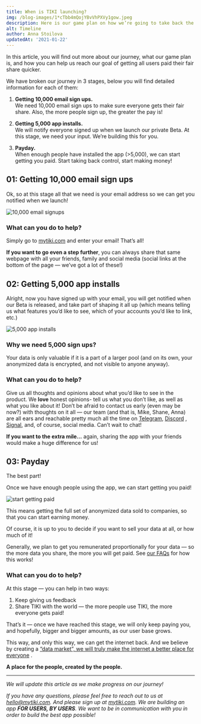 ```yaml
---
title: When is TIKI launching?
img: /blog-images/1*cTbb4mQojYBvVhPXVy1gow.jpeg
description: Here is our game plan on how we’re going to take back the internet and get you paid.
alt: Timeline
author: Anna Stoilova
updatedAt: '2021-01-22'
---
```

In this article, you will find out more about our journey, what our game plan is, and how you can help us reach our goal
of getting all users paid their fair share quicker.

We have broken our journey in 3 stages, below you will find detailed information for each of them:

1. **Getting 10,000 email sign ups.**  
   We need 10,000 email sign ups to make sure everyone gets their fair share. Also, the more people sign up, the greater
   the pay is!

2. **Getting 5,000 app installs.**  
   We will notify everyone signed up when we launch our private Beta. At this stage, we need your input. We’re building
   this for you.

3. **Payday.**  
   When enough people have installed the app (>5,000), we can start getting you paid. Start taking back control, start
   making money!

## 01: Getting 10,000 email sign ups

Ok, so at this stage all that we need is your email address so we can get you notified when we launch!

![10,000 email signups](/blog-images/1*B4FlkypLtOPWJuvM12zJfA.jpeg)

### What can you do to help?

Simply go to [mytiki.com](https://mytiki.com/#signup) and enter your email! That’s all!

**If you want to go even a step further**, you can always share that same webpage with all your friends, family and
social media (social links at the bottom of the page — we’ve got a lot of these!)

## 02: Getting 5,000 app installs

Alright, now you have signed up with your email, you will get notified when our Beta is released, and take part of
shaping it all up (which means telling us what features you’d like to see, which of your accounts you’d like to link,
etc.)

![5,000 app installs](/blog-images/1*2EMoJqdiPjMgMlCymLpnjw.jpeg)

### Why we need 5,000 sign ups?

Your data is only valuable if it is a part of a larger pool (and on its own, your anonymized data is encrypted, and not
visible to anyone anyway).

### What can you do to help?

Give us all thoughts and opinions about what you’d like to see in the product. We **love** honest opinions- tell us what
you don’t like, as well as what you like about it! Don’t be afraid to contact us early (even may be now?) with thoughts
on it all — our team (and that is, Mike, Shane, Anna) are all ears and reachable pretty much all the time
on [Telegram](https://t.me/mytikiapp), [Discord](https://discord.com/invite/evjYQq48Be)
, [Signal](https://signal.group/#CjQKIA66Eq2VHecpcCd-cu-dziozMRSH3EuQdcZJNyMOYNi5EhC0coWtjWzKQ1dDKEjMqhkP), and, of
course, social media. Can’t wait to chat!

**If you want to the extra mile…** again, sharing the app with your friends would make a huge difference for us!

## 03: Payday

The best part!

Once we have enough people using the app, we can start getting you paid!

![start getting paid](/blog-images/1*maa2Z_UVgeSlN4PhAp8TGg.jpeg)

This means getting the full set of anonymized data sold to companies, so that you can start earning money.

Of course, it is up to you to decide if you want to sell your data at all, or how much of it!

Generally, we plan to get you remunerated proportionally for your data — so the more data you share, the more you will
get paid. See [our FAQs](https://mytiki.com/blog/faq) for how this works!

### What can you do to help?

At this stage — you can help in two ways:

1. Keep giving us feedback
2. Share TIKI with the world — the more people use TIKI, the more everyone gets paid!

That’s it — once we have reached this stage, we will only keep paying you, and hopefully, bigger and bigger amounts, as
our user base grows.

This way, and only this way, we can get the internet back. And we believe by creating
a [“data market”, we will truly make the internet a better place for everyone](https://mytiki.com/blog/data-market-fix-internet)
.

**A place for the people, created by the people.**

---

*We will update this article as we make progress on our journey!*

*If you have any questions, please feel free to reach out to us at [hello@mytiki.com](mailto:hello@mytiki.com). And
please sign up at [mytiki.com](https://mytiki.com/#signup). We are building an app **FOR USERS, BY USERS**. We want to
be in communication with you in order to build the best app possible!*


   

